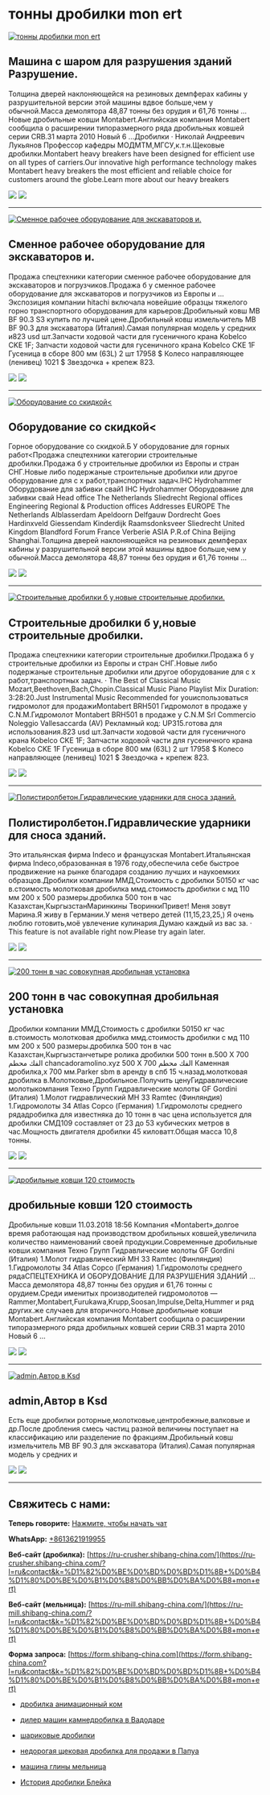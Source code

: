# тонны дробилки mon ert

<a href="https://swt.shibang-china.com/?l=ru&img&k=%D1%82%D0%BE%D0%BD%D0%BD%D1%8B+%D0%B4%D1%80%D0%BE%D0%B1%D0%B8%D0%BB%D0%BA%D0%B8+mon+ert" target="_blank">![тонны дробилки mon ert](http://static.shibang-china.com/all-800x300/664.jpg)</a>

## Машина с шаром для разрушения зданий Разрушение.
Толщина дверей наклоняющейся на резиновых демпферах кабины у разрушительной версии этой машины вдвое больше,чем у обычной.Масса демолятора 48,87 тонны без орудия и 61,76 тонны …Новые дробильные ковши Montabert.Английская компания Montabert сообщила о расширении типоразмерного ряда дробильных ковшей серии CRB.31 марта 2010 Новый 6 …Дробилки&nbsp;&#0183;&#32;Николай Андреевич Лукьянов Профессор кафедры МОДМТМ,МГСУ,к.т.н.Щековые дробилки.Montabert heavy breakers have been designed for efficient use on all types of carriers.Our innovative high performance technology makes Montabert heavy breakers the most efficient and reliable choice for customers around the globe.Learn more about our heavy breakers


<a href="https://whatsapp.shibangsoft.com/WhatsApp.php" target="_blank" title="WhatsApp">![](http://static.shibang-china.com/icon/whatsapp.png)</a> <a href="https://swt.shibang-china.com/?l=ru&icon&k=%D1%82%D0%BE%D0%BD%D0%BD%D1%8B+%D0%B4%D1%80%D0%BE%D0%B1%D0%B8%D0%BB%D0%BA%D0%B8+mon+ert" target="_blank">![](http://static.shibang-china.com/icon/chat-ru.png)</a>

---

<a href="https://swt.shibang-china.com/?l=ru&img&k=%D1%82%D0%BE%D0%BD%D0%BD%D1%8B+%D0%B4%D1%80%D0%BE%D0%B1%D0%B8%D0%BB%D0%BA%D0%B8+mon+ert" target="_blank">![Сменное рабочее оборудование для экскаваторов и.](http://static.shibang-china.com/all-800x300/256.jpg)</a>

## Сменное рабочее оборудование для экскаваторов и.
Продажа спецтехники категории сменное рабочее оборудование для экскаваторов и погрузчиков.Продажа б у сменное рабочее оборудование для экскаваторов и погрузчиков из Европы и …Экспозиция компании hitachi включала новейшие образцы тяжелого горно транспортного оборудования для карьеров:Дробильный ковш MB BF 90.3 S3 купить по лучшей цене.Дробильный ковш измельчитель MB BF 90.3 для экскаватора (Италия).Самая популярная модель у средних и823 usd шт.Запчасти ходовой части для гусеничного крана Kobelco CKE 1F; Запчасти ходовой части для гусеничного крана Kobelco CKE 1F Гусеница в сборе 800 мм (63L) 2 шт 17958 $ Колесо направляющее (ленивец) 1021 $ Звездочка + крепеж 823.


<a href="https://whatsapp.shibangsoft.com/WhatsApp.php" target="_blank" title="WhatsApp">![](http://static.shibang-china.com/icon/whatsapp.png)</a> <a href="https://swt.shibang-china.com/?l=ru&icon&k=%D1%82%D0%BE%D0%BD%D0%BD%D1%8B+%D0%B4%D1%80%D0%BE%D0%B1%D0%B8%D0%BB%D0%BA%D0%B8+mon+ert" target="_blank">![](http://static.shibang-china.com/icon/chat-ru.png)</a>

---

<a href="https://swt.shibang-china.com/?l=ru&img&k=%D1%82%D0%BE%D0%BD%D0%BD%D1%8B+%D0%B4%D1%80%D0%BE%D0%B1%D0%B8%D0%BB%D0%BA%D0%B8+mon+ert" target="_blank">![Оборудование со скидкой&lt;](http://static.shibang-china.com/all-800x300/16.jpg)</a>

## Оборудование со скидкой&lt;
Горное оборудование со скидкой.Б У оборудование для горных работ&lt;Продажа спецтехники категории строительные дробилки.Продажа б у строительные дробилки из Европы и стран СНГ.Новые либо подержаные строительные дробилки или другое оборудование для с х работ,транспортных задач.IHC Hydrohammer Оборудование для забивки свай1 IHC Hydrohammer Оборудование для забивки свай Head office The Netherlands Sliedrecht Regional offices Engineering Regional &amp; Production offices Addresses EUROPE The Netherlands Alblasserdam Apeldoorn Delfgauw Dordrecht Goes Hardinxveld Giessendam Kinderdijk Raamsdonksveer Sliedrecht United Kingdom Blandford Forum France Verberie ASIA P.R.of China Beijing Shanghai.Толщина дверей наклоняющейся на резиновых демпферах кабины у разрушительной версии этой машины вдвое больше,чем у обычной.Масса демолятора 48,87 тонны без орудия и 61,76 тонны …


<a href="https://whatsapp.shibangsoft.com/WhatsApp.php" target="_blank" title="WhatsApp">![](http://static.shibang-china.com/icon/whatsapp.png)</a> <a href="https://swt.shibang-china.com/?l=ru&icon&k=%D1%82%D0%BE%D0%BD%D0%BD%D1%8B+%D0%B4%D1%80%D0%BE%D0%B1%D0%B8%D0%BB%D0%BA%D0%B8+mon+ert" target="_blank">![](http://static.shibang-china.com/icon/chat-ru.png)</a>

---

<a href="https://swt.shibang-china.com/?l=ru&img&k=%D1%82%D0%BE%D0%BD%D0%BD%D1%8B+%D0%B4%D1%80%D0%BE%D0%B1%D0%B8%D0%BB%D0%BA%D0%B8+mon+ert" target="_blank">![Строительные дробилки б у,новые строительные дробилки.](http://static.shibang-china.com/all-800x300/978.jpg)</a>

## Строительные дробилки б у,новые строительные дробилки.
Продажа спецтехники категории строительные дробилки.Продажа б у строительные дробилки из Европы и стран СНГ.Новые либо подержаные строительные дробилки или другое оборудование для с х работ,транспортных задач.&nbsp;&#0183;&#32;The Best of Classical Music Mozart,Beethoven,Bach,Chopin.Classical Music Piano Playlist Mix Duration: 3:28:20.Just Instrumental Music Recommended for youиспользоваться гидромолот для продажиMontabert BRH501 Гидромолот в продаже у C.N.M.Гидромолот Montabert BRH501 в продаже у C.N.M Srl Commercio Noleggio Vallesaccarda (AV) Pекламный код: UP315.готова для использования.823 usd шт.Запчасти ходовой части для гусеничного крана Kobelco CKE 1F; Запчасти ходовой части для гусеничного крана Kobelco CKE 1F Гусеница в сборе 800 мм (63L) 2 шт 17958 $ Колесо направляющее (ленивец) 1021 $ Звездочка + крепеж 823.


<a href="https://whatsapp.shibangsoft.com/WhatsApp.php" target="_blank" title="WhatsApp">![](http://static.shibang-china.com/icon/whatsapp.png)</a> <a href="https://swt.shibang-china.com/?l=ru&icon&k=%D1%82%D0%BE%D0%BD%D0%BD%D1%8B+%D0%B4%D1%80%D0%BE%D0%B1%D0%B8%D0%BB%D0%BA%D0%B8+mon+ert" target="_blank">![](http://static.shibang-china.com/icon/chat-ru.png)</a>

---

<a href="https://swt.shibang-china.com/?l=ru&img&k=%D1%82%D0%BE%D0%BD%D0%BD%D1%8B+%D0%B4%D1%80%D0%BE%D0%B1%D0%B8%D0%BB%D0%BA%D0%B8+mon+ert" target="_blank">![Полистиролбетон.Гидравлические ударники для сноса зданий.](http://static.shibang-china.com/all-800x300/435.jpg)</a>

## Полистиролбетон.Гидравлические ударники для сноса зданий.
Это итальянская фирма Indeco и французская Montabert.Итальянская фирма Indeco,образованная в 1976 году,обеспечила себе быстрое продвижение на рынке благодаря созданию лучших и наукоемких образцов.Дробилки компании ММД,Стоимость с дробилки 50150 кг час в.стоимость молотковая дробилка ммд.стоимость дробилки с мд 110 мм 200 х 500 размеры.дробилка 500 тон в час Казахстан,КыргызстанМаринкины ТворинкиПривет! Меня зовут Марина.Я живу в Германии.У меня четверо детей (11,15,23,25,) Я очень люблю готовить,моё увлечение кулинария.Думаю каждый из вас за.&nbsp;&#0183;&#32;This feature is not available right now.Please try again later.


<a href="https://whatsapp.shibangsoft.com/WhatsApp.php" target="_blank" title="WhatsApp">![](http://static.shibang-china.com/icon/whatsapp.png)</a> <a href="https://swt.shibang-china.com/?l=ru&icon&k=%D1%82%D0%BE%D0%BD%D0%BD%D1%8B+%D0%B4%D1%80%D0%BE%D0%B1%D0%B8%D0%BB%D0%BA%D0%B8+mon+ert" target="_blank">![](http://static.shibang-china.com/icon/chat-ru.png)</a>

---

<a href="https://swt.shibang-china.com/?l=ru&img&k=%D1%82%D0%BE%D0%BD%D0%BD%D1%8B+%D0%B4%D1%80%D0%BE%D0%B1%D0%B8%D0%BB%D0%BA%D0%B8+mon+ert" target="_blank">![200 тонн в час совокупная дробильная установка](http://static.shibang-china.com/all-800x300/746.jpg)</a>

## 200 тонн в час совокупная дробильная установка
Дробилки компании ММД,Стоимость с дробилки 50150 кг час в.стоимость молотковая дробилка ммд.стоимость дробилки с мд 110 мм 200 х 500 размеры.дробилка 500 тон в час Казахстан,Кыргызстанчетыре ролика дробилки 500 тонн в.500 X 700 الفك محطم chancadoramolino.xyz 500 X 700 الفك محطم Каменная дробилка,х 700 мм.Parker sbm в аренду в спб 15 ч.назад.молотковая дробилка в.Молотковые,Дробильное.Получить ценуГидравлические молотыкомпания Техно Групп Гидравлические молоты GF Gordini (Италия) 1.Молот гидравлический МН 33 Ramtec (Финляндия) 1.Гидромолоты 34 Atlas Copco (Германия) 1.Гидромолоты среднего рядадробилка для известняка до 10 тонн в час цена используется для дробилки СМД109 составляет от 23 до 53 кубических метров в час.Мощность двигателя дробилки 45 киловатт.Общая масса 10,8 тонны.


<a href="https://whatsapp.shibangsoft.com/WhatsApp.php" target="_blank" title="WhatsApp">![](http://static.shibang-china.com/icon/whatsapp.png)</a> <a href="https://swt.shibang-china.com/?l=ru&icon&k=%D1%82%D0%BE%D0%BD%D0%BD%D1%8B+%D0%B4%D1%80%D0%BE%D0%B1%D0%B8%D0%BB%D0%BA%D0%B8+mon+ert" target="_blank">![](http://static.shibang-china.com/icon/chat-ru.png)</a>

---

<a href="https://swt.shibang-china.com/?l=ru&img&k=%D1%82%D0%BE%D0%BD%D0%BD%D1%8B+%D0%B4%D1%80%D0%BE%D0%B1%D0%B8%D0%BB%D0%BA%D0%B8+mon+ert" target="_blank">![дробильные ковши 120 стоимость](http://static.shibang-china.com/all-800x300/469.jpg)</a>

## дробильные ковши 120 стоимость
Дробильные ковши 11.03.2018 18:56 Компания &#171;Montabert&#187;,долгое время работающая над производством дробильных ковшей,увеличила количество наименований своей продукции.Современные дробильные ковши.компания Техно Групп Гидравлические молоты GF Gordini (Италия) 1.Молот гидравлический МН 33 Ramtec (Финляндия) 1.Гидромолоты 34 Atlas Copco (Германия) 1.Гидромолоты среднего рядаСПЕЦТЕХНИКА И ОБОРУДОВАНИЕ ДЛЯ РАЗРУШЕНИЯ ЗДАНИЙ …Масса демолятора 48,87 тонны без орудия и 61,76 тонны с орудием.Среди именитых производителей гидромолотов — Rammer,Montabert,Furukawa,Krupp,Soosan,Impulse,Delta,Hummer и ряд других.же случаев для вторичного.Новые дробильные ковши Montabert.Английская компания Montabert сообщила о расширении типоразмерного ряда дробильных ковшей серии CRB.31 марта 2010 Новый 6 …


<a href="https://whatsapp.shibangsoft.com/WhatsApp.php" target="_blank" title="WhatsApp">![](http://static.shibang-china.com/icon/whatsapp.png)</a> <a href="https://swt.shibang-china.com/?l=ru&icon&k=%D1%82%D0%BE%D0%BD%D0%BD%D1%8B+%D0%B4%D1%80%D0%BE%D0%B1%D0%B8%D0%BB%D0%BA%D0%B8+mon+ert" target="_blank">![](http://static.shibang-china.com/icon/chat-ru.png)</a>

---

<a href="https://swt.shibang-china.com/?l=ru&img&k=%D1%82%D0%BE%D0%BD%D0%BD%D1%8B+%D0%B4%D1%80%D0%BE%D0%B1%D0%B8%D0%BB%D0%BA%D0%B8+mon+ert" target="_blank">![admin,Автор в Ksd](http://static.shibang-china.com/all-800x300/710.jpg)</a>

## admin,Автор в Ksd
Есть еще дробилки роторные,молотковые,центробежные,валковые и др.После дробления смесь частиц разной величины поступает на классификацию или разделение по фракциям.Дробильный ковш измельчитель MB BF 90.3 для экскаватора (Италия).Самая популярная модель у средних и

<a href="https://whatsapp.shibangsoft.com/WhatsApp.php" target="_blank" title="WhatsApp">![](http://static.shibang-china.com/icon/whatsapp.png)</a> <a href="https://swt.shibang-china.com/?l=ru&icon&k=%D1%82%D0%BE%D0%BD%D0%BD%D1%8B+%D0%B4%D1%80%D0%BE%D0%B1%D0%B8%D0%BB%D0%BA%D0%B8+mon+ert" target="_blank">![](http://static.shibang-china.com/icon/chat-ru.png)</a>

---
## Свяжитесь с нами:

**Теперь говорите:** [Нажмите, чтобы начать чат](https://swt.shibang-china.com?l=ru&contact&k=%D1%82%D0%BE%D0%BD%D0%BD%D1%8B+%D0%B4%D1%80%D0%BE%D0%B1%D0%B8%D0%BB%D0%BA%D0%B8+mon+ert)

**WhatsApp:**  [+8613621919955](https://whatsapp.shibangsoft.com/WhatsApp.php)

**Веб-сайт (дробилка):** [https://ru-crusher.shibang-china.com/](https://ru-crusher.shibang-china.com/?l=ru&contact&k=%D1%82%D0%BE%D0%BD%D0%BD%D1%8B+%D0%B4%D1%80%D0%BE%D0%B1%D0%B8%D0%BB%D0%BA%D0%B8+mon+ert)

**Веб-сайт (мельница):** [https://ru-mill.shibang-china.com/](https://ru-mill.shibang-china.com/?l=ru&contact&k=%D1%82%D0%BE%D0%BD%D0%BD%D1%8B+%D0%B4%D1%80%D0%BE%D0%B1%D0%B8%D0%BB%D0%BA%D0%B8+mon+ert)

**Форма запроса:** [https://form.shibang-china.com](https://form.shibang-china.com?l=ru&contact&k=%D1%82%D0%BE%D0%BD%D0%BD%D1%8B+%D0%B4%D1%80%D0%BE%D0%B1%D0%B8%D0%BB%D0%BA%D0%B8+mon+ert)

* [дробилка анимационный ком](../125/%D0%B4%D1%80%D0%BE%D0%B1%D0%B8%D0%BB%D0%BA%D0%B0%20%D0%B0%D0%BD%D0%B8%D0%BC%D0%B0%D1%86%D0%B8%D0%BE%D0%BD%D0%BD%D1%8B%D0%B9%20%D0%BA%D0%BE%D0%BC.md)

* [дилер машин камнедробилка в Вадодаре](../125/%D0%B4%D0%B8%D0%BB%D0%B5%D1%80%20%D0%BC%D0%B0%D1%88%D0%B8%D0%BD%20%D0%BA%D0%B0%D0%BC%D0%BD%D0%B5%D0%B4%D1%80%D0%BE%D0%B1%D0%B8%D0%BB%D0%BA%D0%B0%20%D0%B2%20%D0%92%D0%B0%D0%B4%D0%BE%D0%B4%D0%B0%D1%80%D0%B5.md)

* [шариковые дробилки](../124/%D1%88%D0%B0%D1%80%D0%B8%D0%BA%D0%BE%D0%B2%D1%8B%D0%B5%20%D0%B4%D1%80%D0%BE%D0%B1%D0%B8%D0%BB%D0%BA%D0%B8.md)

* [недорогая щековая дробилка для продажи в Папуа](../123/%D0%BD%D0%B5%D0%B4%D0%BE%D1%80%D0%BE%D0%B3%D0%B0%D1%8F%20%D1%89%D0%B5%D0%BA%D0%BE%D0%B2%D0%B0%D1%8F%20%D0%B4%D1%80%D0%BE%D0%B1%D0%B8%D0%BB%D0%BA%D0%B0%20%D0%B4%D0%BB%D1%8F%20%D0%BF%D1%80%D0%BE%D0%B4%D0%B0%D0%B6%D0%B8%20%D0%B2%20%D0%9F%D0%B0%D0%BF%D1%83%D0%B0.md)

* [машина глины мельница](../125/%D0%BC%D0%B0%D1%88%D0%B8%D0%BD%D0%B0%20%D0%B3%D0%BB%D0%B8%D0%BD%D1%8B%20%D0%BC%D0%B5%D0%BB%D1%8C%D0%BD%D0%B8%D1%86%D0%B0.md)

* [История дробилки Блейка](../123/%D0%98%D1%81%D1%82%D0%BE%D1%80%D0%B8%D1%8F%20%D0%B4%D1%80%D0%BE%D0%B1%D0%B8%D0%BB%D0%BA%D0%B8%20%D0%91%D0%BB%D0%B5%D0%B9%D0%BA%D0%B0.md)